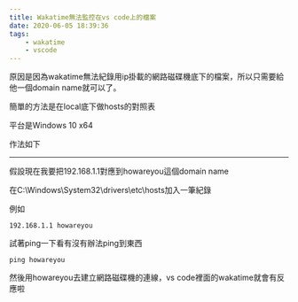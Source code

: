 ```yaml
---
title: Wakatime無法監控在vs code上的檔案
date: 2020-06-05 18:39:36
tags:
    - wakatime
    - vscode
---
```


原因是因為wakatime無法紀錄用ip掛載的網路磁碟機底下的檔案，所以只需要給他一個domain name就可以了。

簡單的方法是在local底下做hosts的對照表

平台是Windows 10 x64

作法如下

---
假設現在我要把192.168.1.1對應到howareyou這個domain name

在C:\Windows\System32\drivers\etc\hosts加入一筆紀錄

例如

```
192.168.1.1 howareyou
```

試著ping一下看有沒有辦法ping到東西

```
ping howareyou
```

然後用howareyou去建立網路磁碟機的連線，vs code裡面的wakatime就會有反應啦
